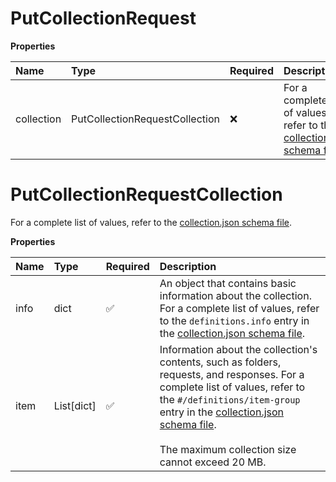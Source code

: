 # PutCollectionRequest

**Properties**

| Name       | Type                           | Required | Description                                                                                                                                   |
| :--------- | :----------------------------- | :------- | :-------------------------------------------------------------------------------------------------------------------------------------------- |
| collection | PutCollectionRequestCollection | ❌       | For a complete list of values, refer to the [collection.json schema file](https://schema.postman.com/json/collection/v2.1.0/collection.json). |

# PutCollectionRequestCollection

For a complete list of values, refer to the [collection.json schema file](https://schema.postman.com/json/collection/v2.1.0/collection.json).

**Properties**

| Name | Type       | Required | Description                                                                                                                                                                                                                                                                                                                                 |
| :--- | :--------- | :------- | :------------------------------------------------------------------------------------------------------------------------------------------------------------------------------------------------------------------------------------------------------------------------------------------------------------------------------------------ |
| info | dict       | ✅       | An object that contains basic information about the collection. For a complete list of values, refer to the `definitions.info` entry in the [collection.json schema file](https://schema.postman.com/json/collection/v2.1.0/collection.json).                                                                                               |
| item | List[dict] | ✅       | Information about the collection's contents, such as folders, requests, and responses. For a complete list of values, refer to the `#/definitions/item-group` entry in the [collection.json schema file](https://schema.postman.com/json/collection/v2.1.0/collection.json).<br/><br/>The maximum collection size cannot exceed 20 MB.<br/> |
